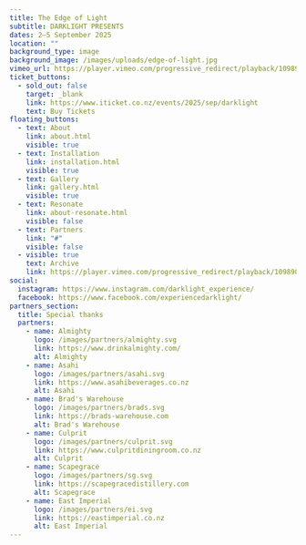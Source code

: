 ```yaml
---
title: The Edge of Light
subtitle: DARKLIGHT PRESENTS
dates: 2–5 September 2025
location: ""
background_type: image
background_image: /images/uploads/edge-of-light.jpg
vimeo_url: https://player.vimeo.com/progressive_redirect/playback/1098907408/rendition/1080p/file.mp4?loc=external&signature=2a8e6c8e0fecc39d6f581a4c445218e4e2e62079454b53f292f49f2603812d7b
ticket_buttons:
  - sold_out: false
    target: _blank
    link: https://www.iticket.co.nz/events/2025/sep/darklight
    text: Buy Tickets
floating_buttons:
  - text: About
    link: about.html
    visible: true
  - text: Installation
    link: installation.html
    visible: true
  - text: Gallery
    link: gallery.html
    visible: true
  - text: Resonate
    link: about-resonate.html
    visible: false
  - text: Partners
    link: "#"
    visible: false
  - visible: true
    text: Archive
    link: https://player.vimeo.com/progressive_redirect/playback/1098907408/rendition/1080p/file.mp4?loc=external&signature=2a8e6c8e0fecc39d6f581a4c445218e4e2e62079454b53f292f49f2603812d7b
social:
  instagram: https://www.instagram.com/darklight_experience/
  facebook: https://www.facebook.com/experiencedarklight/
partners_section:
  title: Special thanks
  partners:
    - name: Almighty
      logo: /images/partners/almighty.svg
      link: https://www.drinkalmighty.com/
      alt: Almighty
    - name: Asahi
      logo: /images/partners/asahi.svg
      link: https://www.asahibeverages.co.nz
      alt: Asahi
    - name: Brad's Warehouse
      logo: /images/partners/brads.svg
      link: https://brads-warehouse.com
      alt: Brad's Warehouse
    - name: Culprit
      logo: /images/partners/culprit.svg
      link: https://www.culpritdiningroom.co.nz
      alt: Culprit
    - name: Scapegrace
      logo: /images/partners/sg.svg
      link: https://scapegracedistillery.com
      alt: Scapegrace
    - name: East Imperial
      logo: /images/partners/ei.svg
      link: https://eastimperial.co.nz
      alt: East Imperial
---
```

